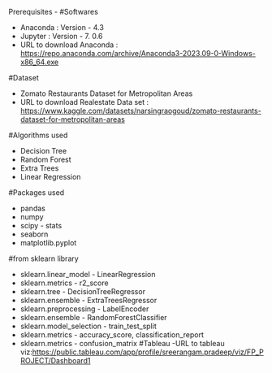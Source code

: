 Prerequisites -
#Softwares
- Anaconda : Version - 4.3
- Jupyter : Version - 7. 0.6
- URL to download Anaconda : https://repo.anaconda.com/archive/Anaconda3-2023.09-0-Windows-x86_64.exe

#Dataset 
- Zomato Restaurants Dataset for Metropolitan Areas
- URL to download Realestate Data set : https://www.kaggle.com/datasets/narsingraogoud/zomato-restaurants-dataset-for-metropolitan-areas

#Algorithms used
- Decision Tree
- Random Forest
- Extra Trees
- Linear Regression

#Packages used
- pandas
- numpy
- scipy - stats
- seaborn
- matplotlib.pyplot

#from sklearn library
- sklearn.linear_model - LinearRegression
- sklearn.metrics - r2_score
- sklearn.tree - DecisionTreeRegressor
- sklearn.ensemble -  ExtraTreesRegressor
- sklearn.preprocessing - LabelEncoder
- sklearn.ensemble - RandomForestClassifier
- sklearn.model_selection - train_test_split
- sklearn.metrics - accuracy_score, classification_report
- sklearn.metrics - confusion_matrix
#Tableau
-URL to tableau viz:https://public.tableau.com/app/profile/sreerangam.pradeep/viz/FP_PROJECT/Dashboard1 

